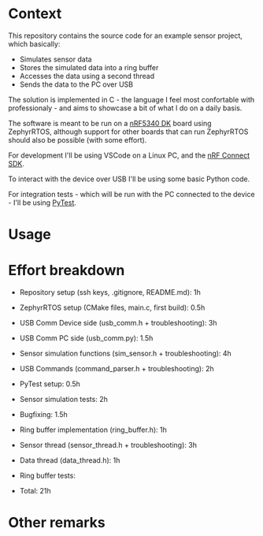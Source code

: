 # Context
This repository contains the source code for an example sensor project, which basically:

- Simulates sensor data
- Stores the simulated data into a ring buffer
- Accesses the data using a second thread
- Sends the data to the PC over USB

The solution is implemented in C - the language I feel most confortable with professionaly - and aims to showcase a bit of what I do on a daily basis.

The software is meant to be run on a [nRF5340 DK](https://www.nordicsemi.com/Products/Development-hardware/nRF5340-DK) board using ZephyrRTOS, although support for other boards that can run ZephyrRTOS should also be possible (with some effort).

For development I'll be using VSCode on a Linux PC, and the [nRF Connect SDK](https://www.nordicsemi.com/Products/Development-software/nRF-Connect-SDK).

To interact with the device over USB I'll be using some basic Python code.

For integration tests - which will be run with the PC connected to the device - I'll be using [PyTest](https://docs.pytest.org/en/stable/).

# Usage



# Effort breakdown

- Repository setup (ssh keys, .gitignore, README.md): 1h
- ZephyrRTOS setup (CMake files, main.c, first build): 0.5h
- USB Comm Device side (usb_comm.h + troubleshooting): 3h
- USB Comm PC side (usb_comm.py): 1.5h
- Sensor simulation functions (sim_sensor.h + troubleshooting): 4h
- USB Commands (command_parser.h + troubleshooting): 2h
- PyTest setup: 0.5h
- Sensor simulation tests: 2h
- Bugfixing: 1.5h
- Ring buffer implementation (ring_buffer.h): 1h
- Sensor thread (sensor_thread.h + troubleshooting): 3h
- Data thread (data_thread.h): 1h
- Ring buffer tests: 

- Total: 21h 

# Other remarks
